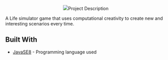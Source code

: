 <p align="center">
  <img src="https://github.com/eyespied/Reincarnation/blob/master/images/REINCARNATION.png>
</p>

## Project Description
A Life simulator game that uses computational creativity to create new and interesting scenarios every time. 

## Built With

* [JavaSE8](https://docs.oracle.com/javase/8/docs/api/) - Programming language used
